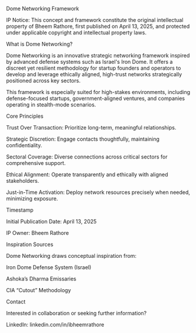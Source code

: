 Dome Networking Framework

IP Notice: This concept and framework constitute the original intellectual property of Bheem Rathore, first published on April 13, 2025, and protected under applicable copyright and intellectual property laws.

What is Dome Networking?

Dome Networking is an innovative strategic networking framework inspired by advanced defense systems such as Israel's Iron Dome. It offers a discreet yet resilient methodology for startup founders and operators to develop and leverage ethically aligned, high-trust networks strategically positioned across key sectors.

This framework is especially suited for high-stakes environments, including defense-focused startups, government-aligned ventures, and companies operating in stealth-mode scenarios.

Core Principles

Trust Over Transaction: Prioritize long-term, meaningful relationships.

Strategic Discretion: Engage contacts thoughtfully, maintaining confidentiality.

Sectoral Coverage: Diverse connections across critical sectors for comprehensive support.

Ethical Alignment: Operate transparently and ethically with aligned stakeholders.

Just-in-Time Activation: Deploy network resources precisely when needed, minimizing exposure.

Timestamp

Initial Publication Date: April 13, 2025

IP Owner: Bheem Rathore

Inspiration Sources

Dome Networking draws conceptual inspiration from:

Iron Dome Defense System (Israel)

Ashoka’s Dharma Emissaries

CIA “Cutout” Methodology

Contact

Interested in collaboration or seeking further information?

LinkedIn: linkedin.com/in/ibheemrathore
